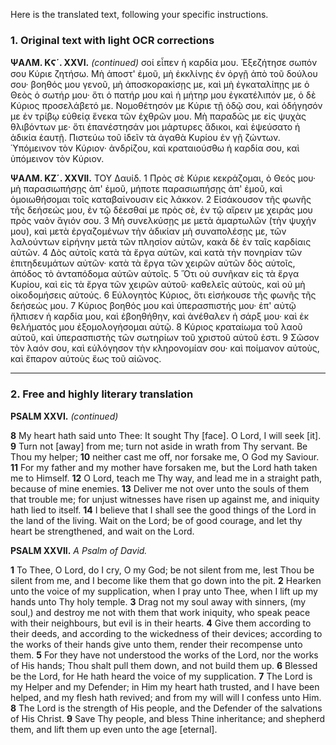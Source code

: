 Here is the translated text, following your specific instructions.

### 1. Original text with light OCR corrections

**ΨΑΛΜ. ΚϚ΄. XXVI.** *(continued)*
σοί εἶπεν ἡ καρδία μου. Ἐξεζήτησε σωπόν σου Κύριε ζητήσω.
Μὴ ἀποστ' ἐμοῦ, μὴ ἐκκλίνῃς ἐν ὀργῇ ἀπὸ τοῦ δούλου σου· βοηθός μου γενοῦ,
μὴ ἀποσκορακίσῃς με, καὶ μὴ ἐγκαταλίπῃς με ὁ Θεὸς ὁ σωτήρ μου·
ὅτι ὁ πατήρ μου καὶ ἡ μήτηρ μου ἐγκατέλιπόν με, ὁ δὲ Κύριος προσελάβετό με.
Νομοθέτησόν με Κύριε τῇ ὁδῷ σου, καὶ ὁδήγησόν με ἐν τρίβῳ εὐθείᾳ ἕνεκα τῶν ἐχθρῶν μου.
Μὴ παραδῶς με εἰς ψυχὰς θλιβόντων με· ὅτι ἐπανέστησάν μοι μάρτυρες ἄδικοι, καὶ ἐψεύσατο ἡ ἀδικία ἑαυτῇ.
Πιστεύω τοῦ ἰδεῖν τὰ ἀγαθὰ Κυρίου ἐν γῇ ζώντων. Ὑπόμεινον τὸν Κύριον· ἀνδρίζου, καὶ κραταιούσθω ἡ καρδία σου, καὶ ὑπόμεινον τὸν Κύριον.

**ΨΑΛΜ. ΚΖ´. XXVII.**
ΤΟΥ Δαυίδ.
1 Πρὸς σὲ Κύριε κεκράζομαι, ὁ Θεός μου· μὴ παρασιωπήσῃς ἀπ' ἐμοῦ, μήποτε παρασιωπήσῃς ἀπ' ἐμοῦ, καὶ ὁμοιωθήσομαι τοῖς καταβαίνουσιν εἰς λάκκον.
2 Εἰσάκουσον τῆς φωνῆς τῆς δεήσεώς μου, ἐν τῷ δέεσθαί με πρὸς σὲ, ἐν τῷ αἴρειν με χειράς μου πρὸς ναὸν ἅγιόν σου.
3 Μὴ συνελκύσῃς με μετὰ ἁμαρτωλῶν (τὴν ψυχήν μου), καὶ μετὰ ἐργαζομένων τὴν ἀδικίαν μὴ συναπολέσῃς με, τῶν λαλούντων εἰρήνην μετὰ τῶν πλησίον αὐτῶν, κακὰ δὲ ἐν ταῖς καρδίαις αὐτῶν.
4 Δὸς αὐτοῖς κατὰ τὰ ἔργα αὐτῶν, καὶ κατὰ τὴν πονηρίαν τῶν ἐπιτηδευμάτων αὐτῶν· κατὰ τὰ ἔργα τῶν χειρῶν αὐτῶν δὸς αὐτοῖς, ἀπόδος τὸ ἀνταπόδομα αὐτῶν αὐτοῖς.
5 Ὅτι οὐ συνῆκαν εἰς τὰ ἔργα Κυρίου, καὶ εἰς τὰ ἔργα τῶν χειρῶν αὐτοῦ· καθελεῖς αὐτοὺς, καὶ οὐ μὴ οἰκοδομήσεις αὐτούς.
6 Εὐλογητὸς Κύριος, ὅτι εἰσήκουσε τῆς φωνῆς τῆς δεήσεώς μου.
7 Κύριος βοηθός μου καὶ ὑπερασπιστής μου· ἐπ' αὐτῷ ἤλπισεν ἡ καρδία μου, καὶ ἐβοηθήθην, καὶ ἀνέθαλεν ἡ σάρξ μου· καὶ ἐκ θελήματός μου ἐξομολογήσομαι αὐτῷ.
8 Κύριος κραταίωμα τοῦ λαοῦ αὐτοῦ, καὶ ὑπερασπιστὴς τῶν σωτηρίων τοῦ χριστοῦ αὐτοῦ ἐστι.
9 Σῶσον τὸν λαόν σου, καὶ εὐλόγησον τὴν κληρονομίαν σου· καὶ ποίμανον αὐτοὺς, καὶ ἔπαρον αὐτοὺς ἕως τοῦ αἰῶνος.

---

### 2. Free and highly literary translation

**PSALM XXVI.** *(continued)*

**8** My heart hath said unto Thee: It sought Thy [face]. O Lord, I will seek [it].
**9** Turn not [away] from me; turn not aside in wrath from Thy servant. Be Thou my helper;
**10** neither cast me off, nor forsake me, O God my Saviour.
**11** For my father and my mother have forsaken me, but the Lord hath taken me to Himself.
**12** O Lord, teach me Thy way, and lead me in a straight path, because of mine enemies.
**13** Deliver me not over unto the souls of them that trouble me; for unjust witnesses have risen up against me, and iniquity hath lied to itself.
**14** I believe that I shall see the good things of the Lord in the land of the living. Wait on the Lord; be of good courage, and let thy heart be strengthened, and wait on the Lord.

**PSALM XXVII.**
*A Psalm of David.*

**1** To Thee, O Lord, do I cry, O my God; be not silent from me, lest Thou be silent from me, and I become like them that go down into the pit.
**2** Hearken unto the voice of my supplication, when I pray unto Thee, when I lift up my hands unto Thy holy temple.
**3** Drag not my soul away with sinners, (my soul,) and destroy me not with them that work iniquity, who speak peace with their neighbours, but evil is in their hearts.
**4** Give them according to their deeds, and according to the wickedness of their devices; according to the works of their hands give unto them, render their recompense unto them.
**5** For they have not understood the works of the Lord, nor the works of His hands; Thou shalt pull them down, and not build them up.
**6** Blessed be the Lord, for He hath heard the voice of my supplication.
**7** The Lord is my Helper and my Defender; in Him my heart hath trusted, and I have been helped, and my flesh hath revived; and from my will will I confess unto Him.
**8** The Lord is the strength of His people, and the Defender of the salvations of His Christ.
**9** Save Thy people, and bless Thine inheritance; and shepherd them, and lift them up even unto the age [eternal].